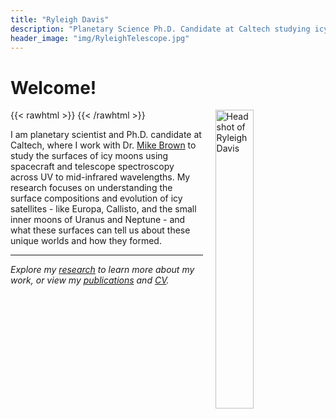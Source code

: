 ```yaml
---
title: "Ryleigh Davis"
description: "Planetary Science Ph.D. Candidate at Caltech studying icy moons and radiation-driven surface processes"
header_image: "img/RyleighTelescope.jpg"
---
```


# Welcome!

{{< rawhtml >}}
<img src="/img/headshot.jpg" alt="Headshot of Ryleigh Davis" style="float: right; margin-left: 20px; margin-bottom: 20px; width: 35%; max-width: 350px;" />
{{< /rawhtml >}}

I am planetary scientist and Ph.D. candidate at Caltech, where I work with Dr. [Mike Brown](https://mikebrown.caltech.edu/) to study the surfaces of icy moons using spacecraft and telescope spectroscopy across UV to mid-infrared wavelengths. My research focuses on understanding the surface compositions and evolution of icy satellites - like Europa, Callisto, and the small inner moons of Uranus and Neptune - and what these surfaces can tell us about these unique worlds and how they formed. 

<!-- I will be graduating in early 2026 and aim to continue to pursue research in an academic or research role. -->

<!-- I have used spectroscopy to investigate how processes like irradiation, impact excavation, and the delivery of exogenic material have shaped the surfaces of these moons over time -->


<!-- ## Current Research Focus

I investigate radiation-driven processes that alter the surfaces of Jupiter's moons, particularly Europa and Callisto. Using spectroscopic observations from ground-based telescopes, the Hubble Space Telescope, and the James Webb Space Telescope, I work to decode the complex chemistry occurring on these distant worlds.

My work combines observational astronomy with laboratory spectroscopy to understand:
- How Jupiter's intense radiation environment chemically transforms Europa's surface 
- The composition and origin of dark material on Callisto's ancient surface  
- What these processes reveal about the formation and evolution of the outer solar system

## Recent Highlights

- **Europa's 2.07 μm Mystery**: Discovered that a puzzling absorption feature on Europa is linked to radiation patterns, not geological features—challenging ideas about ocean-derived materials on the surface.

- **Crater Chronometry**: Used Europa's youngest impact craters to show that radiation-driven chemical cycles operate on million-year timescales, much longer than previously thought.

- **JWST Observations**: Leading upcoming observations of Callisto and ice giant satellites to investigate their compositions and thermal histories. -->

---

*Explore my [research](/research/) to learn more about my work, or view my [publications](/publications/) and [CV](/cv.pdf).*